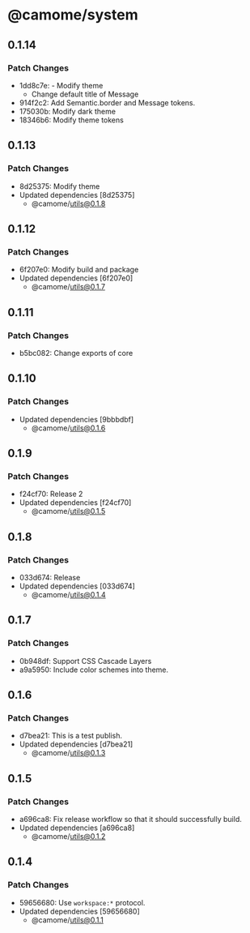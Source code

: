 # @camome/system

## 0.1.14

### Patch Changes

- 1dd8c7e: - Modify theme
  - Change default title of Message
- 914f2c2: Add Semantic.border and Message tokens.
- 175030b: Modify dark theme
- 18346b6: Modify theme tokens

## 0.1.13

### Patch Changes

- 8d25375: Modify theme
- Updated dependencies [8d25375]
  - @camome/utils@0.1.8

## 0.1.12

### Patch Changes

- 6f207e0: Modify build and package
- Updated dependencies [6f207e0]
  - @camome/utils@0.1.7

## 0.1.11

### Patch Changes

- b5bc082: Change exports of core

## 0.1.10

### Patch Changes

- Updated dependencies [9bbbdbf]
  - @camome/utils@0.1.6

## 0.1.9

### Patch Changes

- f24cf70: Release 2
- Updated dependencies [f24cf70]
  - @camome/utils@0.1.5

## 0.1.8

### Patch Changes

- 033d674: Release
- Updated dependencies [033d674]
  - @camome/utils@0.1.4

## 0.1.7

### Patch Changes

- 0b948df: Support CSS Cascade Layers
- a9a5950: Include color schemes into theme.

## 0.1.6

### Patch Changes

- d7bea21: This is a test publish.
- Updated dependencies [d7bea21]
  - @camome/utils@0.1.3

## 0.1.5

### Patch Changes

- a696ca8: Fix release workflow so that it should successfully build.
- Updated dependencies [a696ca8]
  - @camome/utils@0.1.2

## 0.1.4

### Patch Changes

- 59656680: Use `workspace:*` protocol.
- Updated dependencies [59656680]
  - @camome/utils@0.1.1

